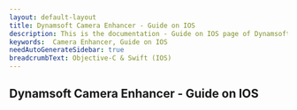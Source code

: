 ```yaml
---
layout: default-layout
title: Dynamsoft Camera Enhancer - Guide on IOS
description: This is the documentation - Guide on IOS page of Dynamsoft Camera Enhancer.
keywords:  Camera Enhancer, Guide on IOS
needAutoGenerateSidebar: true
breadcrumbText: Objective-C & Swift (IOS)
---
```


## Dynamsoft Camera Enhancer - Guide on IOS